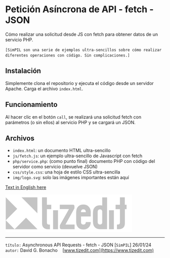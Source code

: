 
# Petición Asíncrona de API - fetch - JSON 
Cómo realizar una solicitud desde JS con fetch para obtener datos de un servicio PHP.

`[SimPIL son una serie de ejemplos ultra-sencillos sobre cómo realizar diferentes operaciones con código. Sin complicaciones.]`

## Instalación 
Simplemente clona el repositorio y ejecuta el código desde un servidor Apache. Carga el archivo `index.html`.

## Funcionamiento 
Al hacer clic en el botón `call`, se realizará una solicitud fetch con parámetros (o sin ellos) al servicio PHP y se cargará un JSON.

## Archivos 
- `index.html`: un documento HTML ultra-sencillo
- `js/fetch.js`: un ejemplo ultra-sencillo de Javascript con fetch
- `php/service.php`: (como punto final) documento PHP con código del servidor como servicio (devuelve JSON)
- `css/style.css`: una hoja de estilo CSS ultra-sencilla
- `img/logo.svg`: solo las imágenes importantes están aquí

[Text in English here](README.MD)

![](img/logo.svg)

---
`título:` Asynchronous API Requests - fetch - JSON [`SimPIL`] 26/01/24\
`autor:` David G. Bonacho &nbsp;&nbsp;  [www.tizedit.com](https://www.tizedit.com)